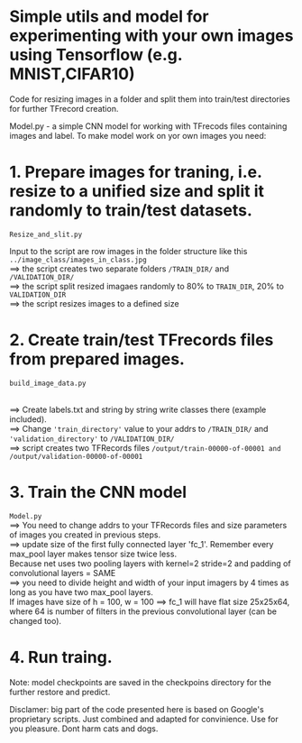 # Simple utils and model for experimenting with your own images using Tensorflow (e.g. MNIST,CIFAR10)

Code for resizing images in a folder and split them into train/test directories for further TFrecord creation.

Model.py - a simple CNN model for working with TFrecods files containing images and label.
To make model work on yor own images you need:

# 1. Prepare images for traning, i.e. resize to a unified size and split it randomly to train/test datasets.
```
Resize_and_slit.py
```
Input to the script are row images in the folder structure like this ```../image_class/images_in_class.jpg```
<br /> ==> the script creates two separate folders ```/TRAIN_DIR/``` and ```/VALIDATION_DIR/```
<br /> ==> the script split resized imagaes randomly to 80% to ```TRAIN_DIR```, 20% to ```VALIDATION_DIR```
<br /> ==> the script resizes images to a defined size

# 2. Create train/test TFrecords files from prepared images.
```
build_image_data.py
```
<br />==> Create labels.txt and string by string write classes there (example included).
<br /> ==> Change `'train_directory'` value to your addrs to ```/TRAIN_DIR/``` and ```'validation_directory'``` to ```/VALIDATION_DIR/```
<br />==> script creates two TFRecords files ```/output/train-00000-of-00001 and /output/validation-00000-of-00001```

# 3. Train the CNN model
```Model.py```
<br /> ==> You need to change addrs to your TFRecords files and size parameters of images you created in previous steps.
<br /> ==> update size of the first fully connected layer 'fc_1'. Remember every max_pool layer makes tensor size twice less.
<br /> Because net uses two pooling layers with kernel=2 stride=2 and padding of convolutional layers = SAME
<br />==> you need to divide height and width of your input imagers by 4 times as long as you have two max_pool layers.
<br />If images have size of h = 100, w = 100 ==> fc_1 will have flat size 25x25x64, where 64 is number of filters
in the previous convolutional layer (can be changed too).

# 4. Run traing.
Note: model checkpoints are saved in the checkpoins directory for the further restore and predict.

Disclamer: big part of the code presented here is based on Google's proprietary scripts. Just combined and adapted for convinience. Use for you pleasure. Dont harm cats and dogs.
